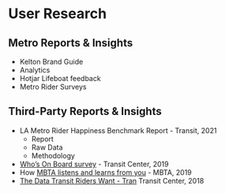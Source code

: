 # User Research
## Metro Reports & Insights 
- Kelton Brand Guide
- Analytics
- Hotjar Lifeboat feedback
- Metro Rider Surveys

## Third-Party Reports & Insights
- LA Metro Rider Happiness Benchmark Report - Transit, 2021
    - Report
    - Raw Data
    - Methodology
- [Who’s On Board survey](https://transitcenter.org/wp-content/uploads/2019/02/TC_WhosOnBoard_Final_digital-1-1.pdf) - Transit Center, 2019
- How [MBTA listens and learns from you](https://medium.com/@lleahy/how-mbta-com-listens-and-learns-from-you-2ad53664b52f) - MBTA, 2019
- [The Data Transit Riders Want - Tran](https://transitcenter.org/wp-content/uploads/2018/12/TC_TransitData_Final_FullLayout_121718-1.pdf) Transit Center, 2018

